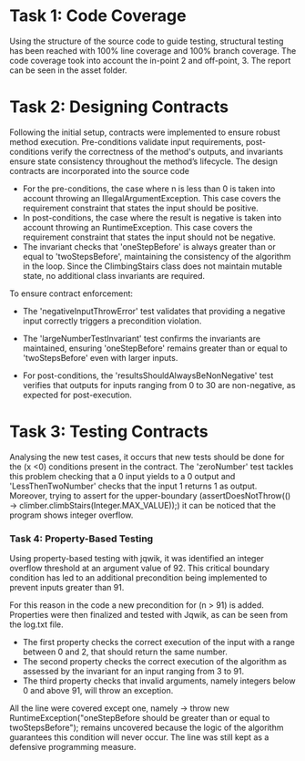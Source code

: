 # Task 1: Code Coverage

Using the structure of the source code to guide testing, structural testing has been reached with 100% line coverage and
100% branch coverage. The code coverage took into account the in-point 2 and off-point, 3. The report can be seen in the
asset folder.

# Task 2: Designing Contracts

Following the initial setup, contracts were implemented to ensure robust method execution. Pre-conditions validate input
requirements, post-conditions verify the correctness of the method's outputs, and invariants ensure state consistency
throughout the method’s lifecycle.
The design contracts are incorporated into the source code

- For the pre-conditions, the case where n is less than 0 is taken into account throwing an IllegalArgumentException.
  This case covers the requirement constraint that states the input should be positive.
- In post-conditions, the case where the result is negative is taken into account throwing an RuntimeException. This
  case covers the requirement constraint that states the input should not be negative.
- The invariant checks that 'oneStepBefore' is always greater than or equal to 'twoStepsBefore', maintaining the
  consistency of the algorithm in the loop. Since the ClimbingStairs class does not maintain mutable state, no
  additional class invariants are required.

To ensure contract enforcement:

- The 'negativeInputThrowError' test validates that providing a negative input correctly triggers a precondition
  violation.
- The 'largeNumberTestInvariant' test confirms the invariants are maintained, ensuring 'oneStepBefore' remains greater
  than or equal to 'twoStepsBefore' even with larger inputs.

- For post-conditions, the 'resultsShouldAlwaysBeNonNegative' test verifies that outputs for inputs ranging from 0 to 30
  are non-negative, as expected for post-execution.

# Task 3: Testing Contracts

Analysing the new test cases, it occurs that new tests should be done for the (x <0) conditions present in the contract.
The 'zeroNumber' test tackles this problem checking that a 0 input yields to a 0 output and 'LessThenTwoNumber' checks
that the input 1 returns 1 as
output.
Moreover, trying to assert for the upper-boundary (assertDoesNotThrow(() -> climber.climbStairs(Integer.MAX_VALUE));) it
can be noticed that the program shows integer overflow.

### Task 4: Property-Based Testing

Using property-based testing with jqwik, it was identified an integer overflow threshold at an argument value of 92.
This critical boundary condition has led to an additional precondition being implemented to prevent inputs greater than
91.

For this reason in the code a new precondition for (n > 91) is added.
Properties were then finalized and tested with Jqwik, as can be seen from the log.txt file.

- The first property checks the correct execution of the input with a range between 0 and 2, that should return the same
  number.
- The second property checks the correct execution of the algorithm as assessed by the invariant for an input ranging
  from
  3 to 91.
- The third property checks that invalid arguments, namely integers below 0 and above 91, will throw an exception.

All the line were covered except one, namely ->  throw new RuntimeException("oneStepBefore should be greater than or
equal to twoStepsBefore"); remains uncovered because the logic of the algorithm guarantees this condition will never
occur. The line was still kept as a defensive programming measure.